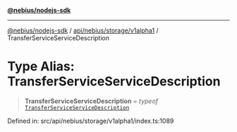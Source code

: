 [**@nebius/nodejs-sdk**](../../../../../README.md)

***

[@nebius/nodejs-sdk](../../../../../README.md) / [api/nebius/storage/v1alpha1](../README.md) / TransferServiceServiceDescription

# Type Alias: TransferServiceServiceDescription

> **TransferServiceServiceDescription** = *typeof* [`TransferServiceServiceDescription`](../variables/TransferServiceServiceDescription.md)

Defined in: src/api/nebius/storage/v1alpha1/index.ts:1089
